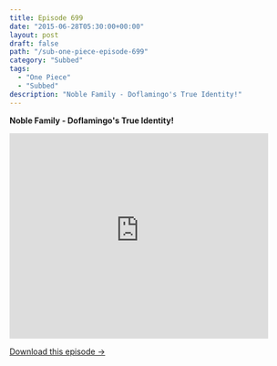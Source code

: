 ```yaml
---
title: Episode 699
date: "2015-06-28T05:30:00+00:00"
layout: post
draft: false
path: "/sub-one-piece-episode-699"
category: "Subbed"
tags:
  - "One Piece"
  - "Subbed"
description: "Noble Family - Doflamingo's True Identity!"
---
```


**Noble Family - Doflamingo's True Identity!**

<iframe width="640" height="360" src="https://www.rapidvideo.com/e/G6FRPGGI89" frameborder="0" marginwidth=0 marginheight=0 scrolling=no allowfullscreen style="max-width:90%;"></iframe>

<a href="http://ouo.io/qs/eCodkFEQ?s=https://www.rapidvideo.com/d/G6FRPGGI89" class="styled_a">Download this episode →</a>

